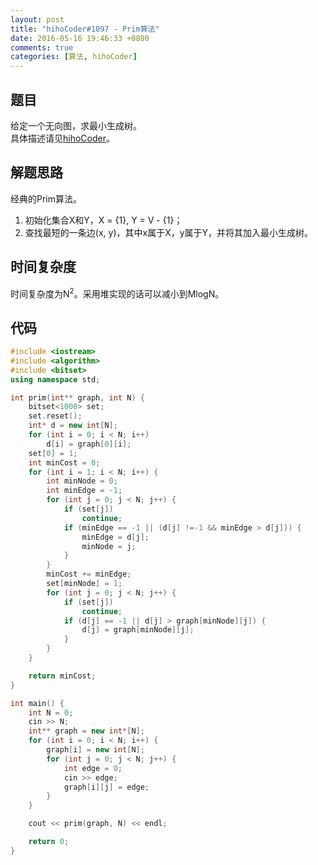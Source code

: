 ```yaml
---
layout: post
title: "hihoCoder#1097 - Prim算法"
date: 2016-05-16 19:46:33 +0800
comments: true
categories: [算法, hihoCoder]
---
```


## 题目
给定一个无向图，求最小生成树。  
具体描述请见[hihoCoder](http://hihocoder.com/problemset/problem/1097)。
<!--more-->
## 解题思路
经典的Prim算法。  
1. 初始化集合X和Y，X = {1}, Y = V - {1}；  
2. 查找最短的一条边(x, y)，其中x属于X，y属于Y，并将其加入最小生成树。
## 时间复杂度
时间复杂度为N<sup>2</sup>。采用堆实现的话可以减小到MlogN。
## 代码
```c++
#include <iostream>
#include <algorithm>
#include <bitset>
using namespace std;

int prim(int** graph, int N) {
	bitset<1000> set;
	set.reset();
	int* d = new int[N];
	for (int i = 0; i < N; i++)
		d[i] = graph[0][i];
	set[0] = 1;
	int minCost = 0;
	for (int i = 1; i < N; i++) {
		int minNode = 0;
		int minEdge = -1;
		for (int j = 0; j < N; j++) {
			if (set[j])
				continue;
			if (minEdge == -1 || (d[j] !=-1 && minEdge > d[j])) {
				minEdge = d[j];
				minNode = j;
			}
		}
		minCost += minEdge;
		set[minNode] = 1;
		for (int j = 0; j < N; j++) {
			if (set[j])
				continue;
			if (d[j] == -1 || d[j] > graph[minNode][j]) {
				d[j] = graph[minNode][j];
			}
		}
	}

	return minCost;
}

int main() {
	int N = 0;
	cin >> N;
	int** graph = new int*[N];
	for (int i = 0; i < N; i++) {
		graph[i] = new int[N];
		for (int j = 0; j < N; j++) {
			int edge = 0;
			cin >> edge;
			graph[i][j] = edge;
		}
	}

	cout << prim(graph, N) << endl;

	return 0;
}
```